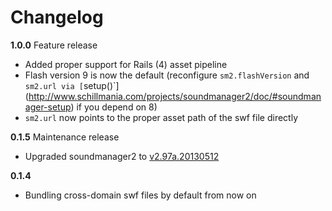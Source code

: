 # Changelog

**1.0.0** Feature release

 - Added proper support for Rails (4) asset pipeline
 - Flash version 9 is now the default (reconfigure `sm2.flashVersion` and `sm2.url via [`setup()`](http://www.schillmania.com/projects/soundmanager2/doc/#soundmanager-setup) if you depend on 8)
 - `sm2.url` now points to the proper asset path of the swf file directly

**0.1.5** Maintenance release

 - Upgraded soundmanager2 to [v2.97a.20130512](http://www.schillmania.com/projects/soundmanager2/doc/download/#sm2-20130512)

**0.1.4**

 - Bundling cross-domain swf files by default from now on

